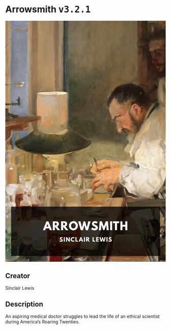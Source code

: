 
# Arrowsmith <kbd>v3.2.1</kbd>

<center>
  <img src="./cover-1024.jpg"/>
</center>

## Creator
Sinclair Lewis

## Description
An aspiring medical doctor struggles to lead the life of an ethical scientist during America’s Roaring Twenties.
